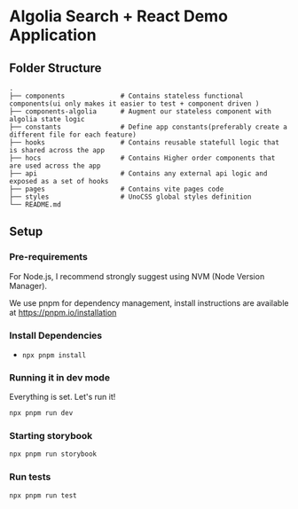 # Algolia Search + React Demo Application

## Folder Structure

    .
    ├── components              # Contains stateless functional components(ui only makes it easier to test + component driven )
    ├── components-algolia      # Augment our stateless component with algolia state logic
    ├── constants               # Define app constants(preferably create a different file for each feature)
    ├── hooks                   # Contains reusable statefull logic that is shared across the app
    ├── hocs                    # Contains Higher order components that are used across the app
    ├── api                     # Contains any external api logic and exposed as a set of hooks 
    ├── pages                   # Contains vite pages code
    ├── styles                  # UnoCSS global styles definition
    └── README.md

## Setup
### Pre-requirements
For Node.js, I recommend strongly suggest using NVM (Node Version Manager).

We use pnpm for dependency management, install instructions are available at https://pnpm.io/installation

### Install Dependencies
- `npx pnpm install`

### Running it in dev mode
Everything is set. Let's run it!

```bash
npx pnpm run dev
```

### Starting storybook

```bash
npx pnpm run storybook
```

### Run tests
```bash
npx pnpm run test
```
